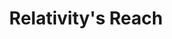 ---
title:  "Relativity's Reach"
description: "2015 marked the 100-year anniversary of the General Theory of Relativity, which Albert Einstein proposed after publishing the Field Equations of Gravitation paper in November 1915. Scientific American approached OCR to create a visualization that explores the impact of the general theory. After researching available data, we decided to create a visualization that takes a snapshot of scientific research a century after the general theory was proposed, to show which areas of physics research derived from the general theory are most active a hundred years later.<br><br>We created a three-dimensional landscape of scientific papers tagged with the [General Relativity - Quantum Cosmology](https://arxiv.org/archive/gr-qc) category on [arXiv.org](https://arxiv.org/), a database which contains scientific papers that have been published or are under peer review. Using a list of about sixty keywords of subjects that relate to general relativity, we analyzed papers and grouped them according to which keywords they contained. More popular keywords have more papers near them, which push up to form “peaks” of the most popular keywords, like black holes and spacetime. The [print visualization](https://www.scientificamerican.com/article/relativity-s-influence-is-still-going-strong-on-its-100th-birthday/), as well as an [interactive version](https://www.scientificamerican.com/article/relativity-infographic/?WT.mc_id=SA_printmag_2015-09), are on Scientific American’s website.<br><br>For a deeper look into our process, take a look at this [post](https://medium.com/@The_O_C_R/relativity-s-landscape-422d4f7ed20e#.robrg4dk1) on Medium."
category: einstein
year: 2015
with: "The Office for Creative Research"
with-link: "https://ocr.nyc/"
for: "C2"
for-link: "https://www.c2montreal.com/"
index: -2
images: ['einstein_1.jpg', 'einstein_2.jpg', 'einstein_3.jpg', 'einstein_4.jpg']
---